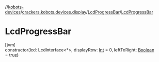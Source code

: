 //[kobots-devices](../../../index.md)/[crackers.kobots.devices.display](../index.md)/[LcdProgressBar](index.md)/[LcdProgressBar](-lcd-progress-bar.md)

# LcdProgressBar

[jvm]\
constructor(lcd: LcdInterface&lt;*&gt;, displayRow: [Int](https://kotlinlang.org/api/latest/jvm/stdlib/kotlin/-int/index.html) = 0, leftToRight: [Boolean](https://kotlinlang.org/api/latest/jvm/stdlib/kotlin/-boolean/index.html) = true)
